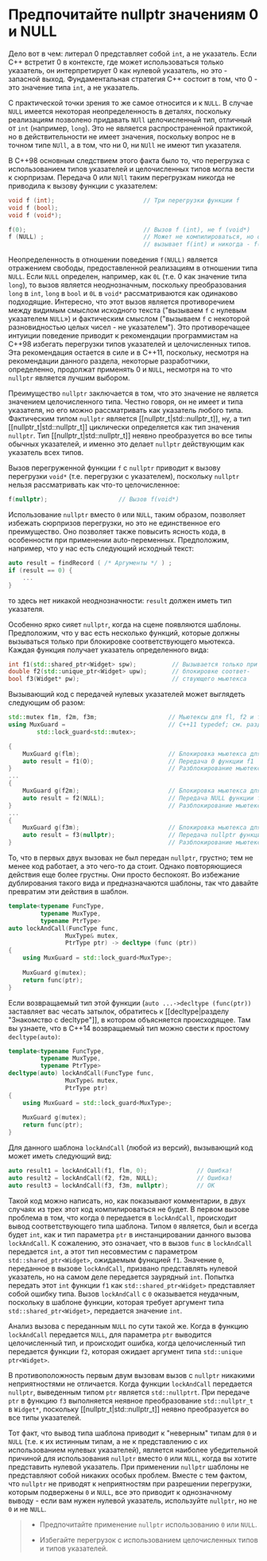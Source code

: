 # Предпочитайте nullptr значениям 0 и NULL
Дело вот в чем: литерал 0 представляет собой `int`, а не указатель. Если С++ встретит 0 в контексте, где может использоваться только указатель, он интерпретирует 0 как нулевой указатель, но это - запасной выход. Фундаментальная стратегия С++ состоит в том, что 0 - это значение типа `int`, а не указатель.

С практической точки зрения то же самое относится и к `NULL`. В случае `NULL` имеется некоторая неопределенность в деталях, поскольку реализациям позволено придавать `NUll` целочисленный тип, отличный от `int` (например, `long`). Это не является распространенной практикой, но в действительности не имеет значения, поскольку вопрос не в точном типе `NUll`, а в том, что ни 0, ни `NUll` не имеют тип указателя.

В С++98 основным следствием этого факта было то, что перегрузка с использованием типов указателей и целочисленных типов могла вести к сюрпризам. Передача 0 или `NUll` таким перегрузкам никогда не приводила к вызову функции с указателем:
```c++
void f (int);                         // Три nерегрузки функции f
void f (bool);
void f (void*);

f(0);                                 // Вызов f (int), не f (void*)
f (NULL) ;                            // Может не компилироваться, но обычно
                                      // вызывает f(int) и никогда - f(void*)
```
Неопределенность в отношении поведения `f(NULL)` является отражением свободы, пре­доставленной реализациям в отношении типа `NULL`. Если `NULL` определен, например, как `0L` (т.е. 0 как значение типа `long`), то вызов является неоднозначным, поскольку преобразо­вания `long` в `int`, `long` в `bool` и `0L` в `void*` рассматриваются как одинаково подходящие. Интересно, что этот вызов является противоречием между видимым смыслом исходного текста ("вызываем `f` с нулевым указателем `NULL`») и фактическим смыслом ("вызываем `f` с некоторой разновидностью целых чисел - не указателем"). Это противоречащее интуиции поведение приводит к рекомендации программистам на С++98 избегать перегрузки типов указателей и целочисленных типов. Эта рекомендация остается в силе и в С++11, поскольку, несмотря на рекомендации данного раздела, некоторые разработчики, определенно, продолжат применять 0 и `NULL`, несмотря на то что `nullptr` является лучшим выбором.

Преимущество `nullptr` заключается в том, что это значение не является значением целочисленного типа. Честно говоря, он не имеет и типа указателя, но его можно рассмат­ривать как указатель любого типа. Фактическим типом `nullptr` является [[nullptr_t|std::nullptr_t]], ну, а тип [[nullptr_t|std::nullptr_t]] циклически определяется как тип значения `nullptr`. Тип [[nullptr_t|std::nullptr_t]] неявно преобразуется во все типы обычных указателей, и именно это де­лает `nullptr` действующим как указатель всех типов.

Вызов перегруженной функции `f` с `nullptr` приводит к вызову перегрузки `void*` (т.е. перегрузки с указателем), поскольку `nullptr` нельзя рассматривать как что-то целочисленное:
```c++
f(nullptr);                    // Вызов f(void*)
```
Использование `nullptr` вместо `0` или `NULL`, таким образом, позволяет избежать сюрпризов перегрузки, но это не единственное его преимущество. Оно позволяет также по­высить ясность кода, в особенности при применении аutо-переменных. Предположим, например, что у нас есть следующий исходный текст:
```c++
auto result = findRecord ( /* Аргументы */ ) ;
if (result == 0) {
	...
}
```
то здесь нет никакой неоднозначности: `result` должен иметь тип указателя.

Особенно ярко сияет `nullptr`, когда на сцене появляются шаблоны. Предположим, что у вас есть несколько функций, которые должны вызываться только при блокировке соответствующего мьютекса. Каждая функция получает указатель определенного вида:
```c++
int f1(std::shared_ptr<Widget> spw);          // Вызывается только при
double f2(std::unique_ptr<Widget> upw);       // блокировке соответ-
bool f3(Widget* pw);                          // ствующего мьютекса
```
Вызывающий код с передачей нулевых указателей может выглядеть следующим об­ разом:
```c++
std::mutex f1m, f2m, f3m;                    // Мьютексы для fl, f2 и f3
using MuxGuard =                             // C++11 typedef; см. раздел 3.3
		std::lock_guard<std::mutex>;

{
	MuxGuard g(flm);                         // Блокировка мьютекса для f1
	auto result = f1(O);                     // Передача 0 функции f1
}                                            // Разблокирование мьютекса
...
{
	MuxGuard g(f2m);                         // Блокировка мьютекса для f2
	auto result = f2(NULL);	                 // Передача NULL функции f2
}                                            // Разблокирование мьютекса
...
{
	MuxGuard g(f3m);                         // Блокировка мьютекса для f3
	auto result = f3(nullptr);               // Передача nullptr функции f3
}                                            // Разблокирование мьютекса
```
То, что в первых двух вызовах не был передан `nullptr`, грустно; тем не менее код рабо­тает, а это чего-то да стоит. Однако повторяющиеся действия еще более грустны. Они просто беспокоят. Во избежание дублирования такого вида и предназначаются шаблоны, так что давайте превратим эти действия в шаблон.

```c++
template<typename FuncType,
		 typename MuxType,
		 typename PtrType>
auto lockAndCall(FuncType func,
				MuxType& mutex,
				PtrType ptr) -> decltype (func (ptr))
{
	using MuxGuard = std::lock_guard<MuxType>;
	
	MuxGuard g(mutex);
	return func(ptr);
}
```
Если возвращаемый тип этой функции (`auto ...->decltype (func(ptr))` заставляет вас чесать затылок, обратитесь к [[decltуре|разделу "Знакомство с decltуре"]], в котором объясняется происходящее. Там вы узнаете, что в С++14 возвращаемый тип можно свести к простому `decltype(auto)`:
```c++
template<typename FuncType,
		 typename MuxType,
		 typename PtrType>
decltype(auto) lockAndCall(FuncType func,
				MuxType& mutex,
				PtrType ptr)
{
	using MuxGuard = std::lock_guard<MuxType>;
	
	MuxGuard g(mutex);
	return func(ptr);
}
```
Для данного шаблона `lockAndCall` (любой из версий), вызывающий код может иметь следующий вид:
```c++
auto result1 = lockAndCall(f1, flm, 0);              // Ошибка!
auto result2 = lockAndCall(f2, f2m, NULL);           // Ошибка!
auto resultЗ = lockAndCall(fЗ, fЗm, nullptr);        // ОК
```
Такой код можно написать, но, как показывают комментарии, в двух случаях из трех этот код компилироваться не будет. В первом вызове проблема в том, что когда `0` передается в `lockAndCall`, происходит вывод соответствующего типа шаблона. Типом `0` является, был и всегда будет `int`, как и тип параметра `ptr` в инстанцировании данного вызова `lockAndCall`. К сожалению, это означает, что в вызов `func` в `lockAndCall` передается `int`, а этот тип несовместим с параметром `std::shared_ptr<Widget>`, ожидаемым функцией `f1`. Значение `0`, переданное в вызове `lockAndCall`, призвано представлять нулевой указатель, но на самом деле передается заурядный `int`. Попытка передать этот `int` функции `f1` как `std::shared_ptr<Widget>` представляет собой ошибку типа. Вызов `lockAndCall` с `0` оказывается неудачным, поскольку в шаблоне функции, которая требует аргумент типа `std::shared_ptr<Widget>`, передается значение `int`.

Анализ вызова с переданным `NULL` по сути такой же. Когда в функцию `lockAndCall` передается `NULL`, для параметра `ptr` выводится целочисленный тип, и происходит ошибка, когда целочисленный тип передается функции `f2`, которая ожидает аргумент типа `std::unique ptr<Widget>`.

В противоположность первым двум вызовам вызов с `nullptr` никакими неприятностями не отличается. Когда функции `lockAndCall` передается `nullptr`, выведенным типом `ptr` является `std::nullptrt`. При передаче `ptr` в функцию `fЗ` выполняется неявное преобразование `std::nullptr_t` в `Widget*`, поскольку [[nullptr_t|std::nullptr_t]] неявно преобразуется во все типы указателей.

Тот факт, что вывод типа шаблона приводит к "неверным" типам для `0` и `NULL` (т.е. к их истинным типам, а не к представлению с их использованием нулевых указателей), является наиболее убедительной причиной для использования `nullptr` вместо `0` или `NULL`, когда вы хотите представить нулевой указатель. При применении `nullptr` шаблоны не представляют собой никаких особых проблем. Вместе с тем фактом, что `nullptr` не приводят к неприятностям при разрешении перегрузки, которым подвержены `0` и `NULL`, все это приводит к однозначному выводу - если вам нужен нулевой указатель, используйте `nullptr`, но не `0` и не `NULL`.

> * Предпочитайте применение `nullptr` использованию `0` или `NULL`.
>
> * Избегайте перегрузок с использованием целочисленных типов и типов указателей.



